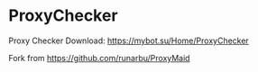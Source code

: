 # ProxyChecker
Proxy Checker
Download: https://mybot.su/Home/ProxyChecker

Fork from https://github.com/runarbu/ProxyMaid
